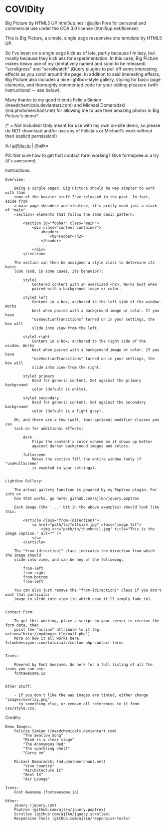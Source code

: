 # COVIDity
Big Picture by HTML5 UP
html5up.net | @ajlkn
Free for personal and commercial use under the CCA 3.0 license (html5up.net/license)


This is Big Picture, a simple, single page responsive site template by HTML5 UP.

So I've been on a single page kick as of late, partly because I'm lazy, but
mostly because they kick ass for experimentation. In this case, Big Picture
makes heavy use of my (tentatively named and soon to be released) "scrollgress"
and "scrollwatch" jQuery plugins to pull off some interesting effects as you
scroll around the page. In addition to said interesting effects, Big Picture
also includes a nice lightbox-style gallery, styling for basic page elements,
and thoroughly commented code for your editing pleasure (with instructions!
-- see below).

Many thanks to my good friends Felicia Simion (ineedchemicalx.deviantart.com)
and Michael Domaradzki (md.photomerchant.net) for allowing me to use their amazing
photos in Big Picture's demo*.

(* = Not included! Only meant for use with my own on-site demo, so please do NOT
download and/or use any of Felicia's or Michael's work without their explicit
permission!)

AJ
aj@lkn.io | @ajlkn

PS: Not sure how to get that contact form working? Give formspree.io a try (it's awesome).


Instructions:

	Overview:

		Being a single pager, Big Picture should be way simpler to work with than
		some of the heavier stuff I've released in the past. In fact, aside from
		a main page <header> and <footer>, it's pretty much just a stack of "main"
		<section> elements that follow the same basic pattern:

			<section id="foobar" class="main">
				<div class="content container">
					<header>
						<h2>Foobar</h2>
					</header>
					...
				</div>
			</section>

		The section can then be assigned a style class to determine its basic
		look (and, in some cases, its behavior):

			style1
				Centered content with an oversized <h2>. Works best when
				paired with a background image or color.

			style2 left
				Content in a box, anchored to the left side of the window. Works
				best when paired with a background image or color. If you have
				"useSectionTransitions" turned on in your settings, the box will
				slide into view from the left.

			style2 right
				Content in a box, anchored to the right side of the window. Works
				best when paired with a background image or color. If you have
				"useSectionTransitions" turned on in your settings, the box will
				slide into view from the right.

			style3 primary
				Used for generic content. Set against the primary background
				color (default is white).

			style3 secondary
				Used for generic content. Set against the secondary background
				color (default is a light gray).

		Oh, and there are a few (well, two) optional modifier classes you can
		tack on for additional effects:

			dark
				Flips the content's color scheme so it shows up better
				against darker background images and colors.

			fullscreen
				Makes the section fill the entire window (only if "useFullScreen"
				is enabled in your settings).


	Lightbox Gallery:

 		The actual gallery function is powered by my Poptrox plugin. For info on
 		how that works, go here: github.com/ajlkn/jquery.poptrox

		Each image (the '...' bit in the above examples) should look like this:

			<article class="from-(direction)">
				<a href="path/to/fullsize.jpg" class="image fit">
					<img src="path/to/thumbnail.jpg" title="This is the image caption." alt="" />
				</a>
			</article>

		The "from-(direction)" class indicates the direction from which the image should
		slide into view, and can be any of the following:

			from-left
			from-right
			from-bottom
			from-left

		You can also just remove the "from-(direction)" class if you don't want that particular
		image to slide into view (in which case it'll simply fade in).


	Contact Form:

		To get this working, place a script on your server to receive the form data, then
		point the "action" attribute to it (eg. action="http://mydomain.tld/mail.php").
		More on how it all works here: 1stwebdesigner.com/tutorials/custom-php-contact-forms


    Icons:

     	Powered by Font Awesome. Go here for a full listing of all the icons you can use:
     	fontawesome.io


	Other Stuff:

		- If you don't like the way images are tinted, either change "images/overlay.png"
		  to something else, or remove all references to it from css/style.css.


Credits:

	Demo Images:
		Felicia Simion (ineedchemicalx.deviantart.com)
			"The Swallow Song"
			"Mind is a clear stage"
			"The Anonymous Red"
			"The sparkling shell"
			"Carry on"

		Michael Domaradzki (md.photomerchant.net)
			"Vine Country"
			"Airchitecture II"
			"Bent IX"
			"Air Lounge"

	Icons:
		Font Awesome (fontawesome.io)

	Other:
		jQuery (jquery.com)
		Poptrox (github.com/ajlkn/jquery.poptrox)
		Scrollex (github.com/ajlkn/jquery.scrollex)
		Responsive Tools (github.com/ajlkn/responsive-tools)
